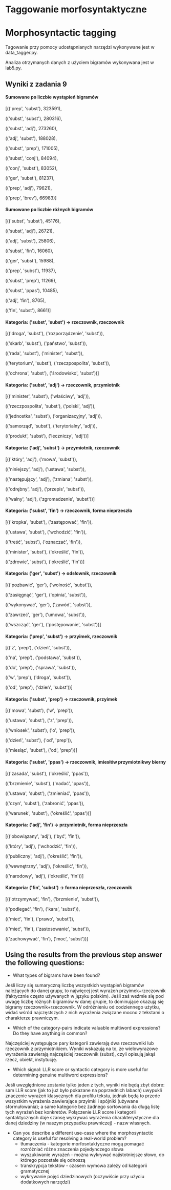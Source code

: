 # Taggowanie morfosyntaktyczne
# Morphosyntactic tagging

Tagowanie przy pomocy udostępnianych narzędzi wykonywane jest w data_tagger.py. 

Analiza otrzymanych danych z użyciem bigramów wykonywana jest w lab5.py. 

## Wyniki z zadania 9


#### Sumowane po liczbie wystąpień bigramów 
 [(('prep', 'subst'), 323591),
 
 (('subst', 'subst'), 280316),
 
 (('subst', 'adj'), 273260),
 
 (('adj', 'subst'), 188028),
 
 (('subst', 'prep'), 171005),
 
 (('subst', 'conj'), 84094),
 
 (('conj', 'subst'), 83052),
 
 (('ger', 'subst'), 81237),
 
 (('prep', 'adj'), 79621),
 
 (('prep', 'brev'), 66983)]
 
 
#### Sumowane po liczbie różnych bigramów
[(('subst', 'subst'), 45176),

 (('subst', 'adj'), 26721),
 
 (('adj', 'subst'), 25806),
 
 (('subst', 'fin'), 16060),
 
 (('ger', 'subst'), 15988),
 
 (('prep', 'subst'), 11937),
 
 (('subst', 'prep'), 11269),
 
 (('subst', 'ppas'), 10485),
 
 (('adj', 'fin'), 8705),
 
 (('fin', 'subst'), 8661)]


 #### Kategoria: ('subst', 'subst') -> rzeczownik, rzeczownik
[(('droga', 'subst'), ('rozporządzenie', 'subst')),

 (('skarb', 'subst'), ('państwo', 'subst')),
 
 (('rada', 'subst'), ('minister', 'subst')),
 
 (('terytorium', 'subst'), ('rzeczpospolita', 'subst')),
 
 (('ochrona', 'subst'), ('środowisko', 'subst'))]
 
#### Kategoria: ('subst', 'adj') -> rzeczownik, przymiotnik
[(('minister', 'subst'), ('właściwy', 'adj')),

 (('rzeczpospolita', 'subst'), ('polski', 'adj')),
 
 (('jednostka', 'subst'), ('organizacyjny', 'adj')),
 
 (('samorząd', 'subst'), ('terytorialny', 'adj')),
 
 (('produkt', 'subst'), ('leczniczy', 'adj'))]
 
 
#### Kategoria: ('adj', 'subst') -> przymiotnik, rzeczownik
[(('który', 'adj'), ('mowa', 'subst')),

 (('niniejszy', 'adj'), ('ustawa', 'subst')),
 
 (('następujący', 'adj'), ('zmiana', 'subst')),
 
 (('odrębny', 'adj'), ('przepis', 'subst')),
 
 (('walny', 'adj'), ('zgromadzenie', 'subst'))]
 
#### Kategoria: ('subst', 'fin') -> rzeczownik, forma nieprzeszła
[(('kropka', 'subst'), ('zastępować', 'fin')),

 (('ustawa', 'subst'), ('wchodzić', 'fin')),
 
 (('treść', 'subst'), ('oznaczać', 'fin')),
 
 (('minister', 'subst'), ('określić', 'fin')),
 
 (('zdrowie', 'subst'), ('określić', 'fin'))]
 
#### Kategoria: ('ger', 'subst') -> odsłownik, rzeczownik
[(('pozbawić', 'ger'), ('wolność', 'subst')),

 (('zasięgnąć', 'ger'), ('opinia', 'subst')),
 
 (('wykonywać', 'ger'), ('zawód', 'subst')),
 
 (('zawrzeć', 'ger'), ('umowa', 'subst')),
 
 (('wszcząć', 'ger'), ('postępowanie', 'subst'))]
 
#### Kategoria: ('prep', 'subst') -> przyimek, rzeczownik
[(('z', 'prep'), ('dzień', 'subst')),

 (('na', 'prep'), ('podstawa', 'subst')),
 
 (('do', 'prep'), ('sprawa', 'subst')),
 
 (('w', 'prep'), ('droga', 'subst')),
 
 (('od', 'prep'), ('dzień', 'subst'))]
 
#### Kategoria: ('subst', 'prep') -> rzeczownik, przyimek
[(('mowa', 'subst'), ('w', 'prep')),

 (('ustawa', 'subst'), ('z', 'prep')),
 
 (('wniosek', 'subst'), ('o', 'prep')),
 
 (('dzień', 'subst'), ('od', 'prep')),
 
 (('miesiąc', 'subst'), ('od', 'prep'))]
 
#### Kategoria: ('subst', 'ppas') -> rzeczownik, imiesłów przymiotnikwy bierny
[(('zasada', 'subst'), ('określić', 'ppas')),

 (('brzmienie', 'subst'), ('nadać', 'ppas')),
 
 (('ustawa', 'subst'), ('zmieniać', 'ppas')),
 
 (('czyn', 'subst'), ('zabronić', 'ppas')),
 
 (('warunek', 'subst'), ('określić', 'ppas'))]
 
#### Kategoria: ('adj', 'fin') -> przymiotnik, forma nieprzeszła
[(('obowiązany', 'adj'), ('być', 'fin')),

 (('który', 'adj'), ('wchodzić', 'fin')),
 
 (('publiczny', 'adj'), ('określić', 'fin')),
 
 (('wewnętrzny', 'adj'), ('określić', 'fin')),
 
 (('narodowy', 'adj'), ('określić', 'fin'))]
 
#### Kategoria: ('fin', 'subst') -> forma nieprzeszła, rzeczownik
[(('otrzymywać', 'fin'), ('brzmienie', 'subst')),

 (('podlegać', 'fin'), ('kara', 'subst')),
 
 (('mieć', 'fin'), ('prawo', 'subst')),
 
 (('mieć', 'fin'), ('zastosowanie', 'subst')),
 
 (('zachowywać', 'fin'), ('moc', 'subst'))]

 
 
## Using the results from the previous step answer the following questions:
- What types of bigrams have been found?

Jeśli liczy się sumaryczną liczbę wszystkich wystąpień bigramów należących do danej grupy,
to najwięcej jest wyrażeń przyimek+rzeczownik (faktycznie często używanych w języku polskim).
Jeśli zaś weźmie się pod uwagę liczbę różnych bigramów w danej grupie, 
to dominujące okazują się bigramy rzeczownik+rzeczownik.
W odróżnieniu od codziennego użytku, widać wśród najczęstszych z nich
wyrażenia związane mocno z tekstami o charakterze prawniczym.


- Which of the category-pairs indicate valuable multiword expressions? Do they have anything in common?

Najczęściej występujące pary kategorii zawierają dwa rzeczowniki lub rzeczownik z przymiotnikiem.
Wyniki wskazują na to, że wielowyrazowe wyrażenia zawierają najczęściej rzeczownik (subst),
czyli opisują jakąś rzecz, obiekt, instytucję.


- Which signal: LLR score or syntactic category is more useful for determining genuine multiword expressions?

Jeśli uwzględnione zostanie tylko jeden z tych, wyniki nie będą zbyt dobre:
sam LLR score (jak to już było pokazane na poprzednich labach) uwypukli znaczenie wyrażeń klasycznych dla profilu tekstu,
jednak będą to przede wszystkim wyrażenia zawierające przyimki i spójniki (używane sformułowania);
a same kategorie bez żadnego sortowania da długą listę tych wyrażeń bez konkretów.
Połączenie LLR score i kategorii syntaktycznych daje szansę wykrywać wyrażenia charakterystyczne dla danej dziedziny 
(w naszym przypadku prawniczej) - nazw własnych.


- Can you describe a different use-case where the morphosyntactic category is useful for resolving a real-world problem?
    - tłumaczenia - kategorie morfosntaktyczne mogą pomagać rozróżniać różne znaczenia pojedynczego słowa
    - wyszukiwanie wyrażeń - można wykrywać najistotniejsze słowo, do którego pozostałe się odnoszą
    - transkrypcja tekstów - czasem wymowa zależy od kategorii gramatycznej
    - wykrywanie pojęć dziedzinowych (oczywiście przy użyciu dodatkowych narzędzi)
 